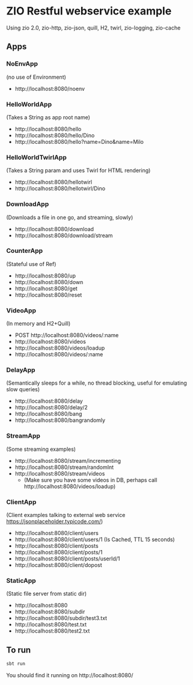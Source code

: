 # ZIO Restful webservice example

Using zio 2.0, zio-http, zio-json, quill, H2, twirl, zio-logging, zio-cache

## Apps

### NoEnvApp
(no use of Environment)
  - http://localhost:8080/noenv

### HelloWorldApp
(Takes a String as app root name)
  - http://localhost:8080/hello
  - http://localhost:8080/hello/Dino
  - http://localhost:8080/hello?name=Dino&name=Milo

### HelloWorldTwirlApp
(Takes a String param and uses Twirl for HTML rendering)
  - http://localhost:8080/hellotwirl
  - http://localhost:8080/hellotwirl/Dino

### DownloadApp
(Downloads a file in one go, and streaming, slowly)
  - http://localhost:8080/download
  - http://localhost:8080/download/stream

### CounterApp
(Stateful use of Ref)
  - http://localhost:8080/up
  - http://localhost:8080/down
  - http://localhost:8080/get
  - http://localhost:8080/reset 

### VideoApp
(In memory and H2+Quill)
  - POST http://localhost:8080/videos/:name
  - http://localhost:8080/videos
  - http://localhost:8080/videos/loadup
  - http://localhost:8080/videos/:name 

### DelayApp
(Semantically sleeps for a while, no thread blocking, useful for emulating slow queries)
- http://localhost:8080/delay
- http://localhost:8080/delay/2
- http://localhost:8080/bang
- http://localhost:8080/bangrandomly

### StreamApp
(Some streaming examples)
- http://localhost:8080/stream/incrementing
- http://localhost:8080/stream/randomInt
- http://localhost:8080/stream/videos
  - (Make sure you have some videos in DB, perhaps call http://localhost:8080/videos/loadup)

### ClientApp
(Client examples talking to external web service https://jsonplaceholder.typicode.com/)
- http://localhost:8080/client/users
- http://localhost:8080/client/users/1 (Is Cached, TTL 15 seconds)
- http://localhost:8080/client/posts
- http://localhost:8080/client/posts/1
- http://localhost:8080/client/posts/userId/1 
- http://localhost:8080/client/dopost

### StaticApp
(Static file server from static dir)
- http://localhost:8080
- http://localhost:8080/subdir
- http://localhost:8080/subdir/test3.txt 
- http://localhost:8080/test.txt
- http://localhost:8080/test2.txt

## To run

```scala
sbt run
```

You should find it running on http://localhost:8080/
